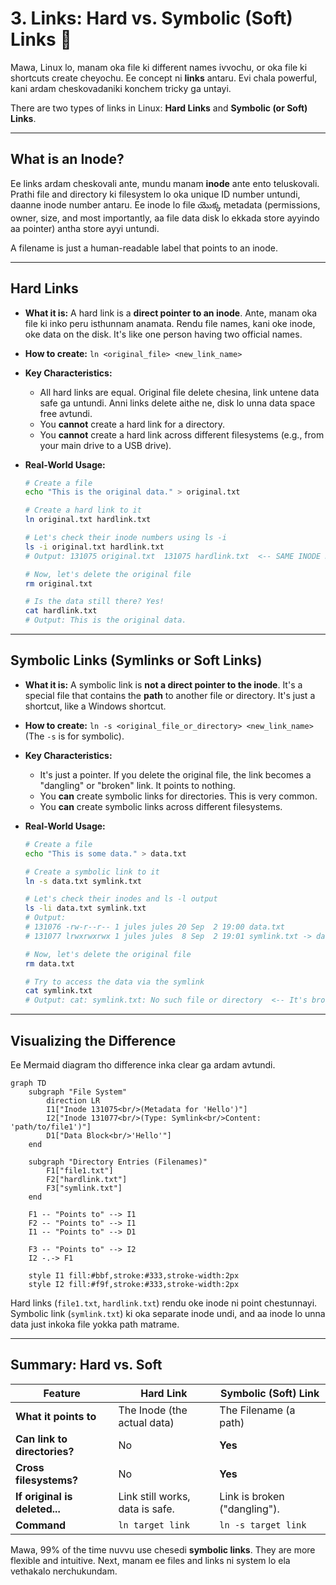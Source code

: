 # 3. Links: Hard vs. Symbolic (Soft) Links 🔗

Mawa, Linux lo, manam oka file ki different names ivvochu, or oka file ki shortcuts create cheyochu. Ee concept ni **links** antaru. Evi chala powerful, kani ardam cheskovadaniki konchem tricky ga untayi.

There are two types of links in Linux: **Hard Links** and **Symbolic (or Soft) Links**.

---

## What is an Inode?

Ee links ardam cheskovali ante, mundu manam **inode** ante ento teluskovali. Prathi file and directory ki filesystem lo oka unique ID number untundi, daanne inode number antaru. Ee inode lo file యొక్క metadata (permissions, owner, size, and most importantly, aa file data disk lo ekkada store ayyindo aa pointer) antha store ayyi untundi.

A filename is just a human-readable label that points to an inode.

---

## Hard Links

*   **What it is:** A hard link is a **direct pointer to an inode**. Ante, manam oka file ki inko peru isthunnam anamata. Rendu file names, kani oke inode, oke data on the disk. It's like one person having two official names.
*   **How to create:** `ln <original_file> <new_link_name>`
*   **Key Characteristics:**
    *   All hard links are equal. Original file delete chesina, link untene data safe ga untundi. Anni links delete aithe ne, disk lo unna data space free avtundi.
    *   You **cannot** create a hard link for a directory.
    *   You **cannot** create a hard link across different filesystems (e.g., from your main drive to a USB drive).

*   **Real-World Usage:**
    ```bash
    # Create a file
    echo "This is the original data." > original.txt

    # Create a hard link to it
    ln original.txt hardlink.txt

    # Let's check their inode numbers using ls -i
    ls -i original.txt hardlink.txt
    # Output: 131075 original.txt  131075 hardlink.txt  <-- SAME INODE NUMBER!

    # Now, let's delete the original file
    rm original.txt

    # Is the data still there? Yes!
    cat hardlink.txt
    # Output: This is the original data.
    ```

---

## Symbolic Links (Symlinks or Soft Links)

*   **What it is:** A symbolic link is **not a direct pointer to the inode**. It's a special file that contains the **path** to another file or directory. It's just a shortcut, like a Windows shortcut.
*   **How to create:** `ln -s <original_file_or_directory> <new_link_name>` (The `-s` is for symbolic).
*   **Key Characteristics:**
    *   It's just a pointer. If you delete the original file, the link becomes a "dangling" or "broken" link. It points to nothing.
    *   You **can** create symbolic links for directories. This is very common.
    *   You **can** create symbolic links across different filesystems.

*   **Real-World Usage:**
    ```bash
    # Create a file
    echo "This is some data." > data.txt

    # Create a symbolic link to it
    ln -s data.txt symlink.txt

    # Let's check their inodes and ls -l output
    ls -li data.txt symlink.txt
    # Output:
    # 131076 -rw-r--r-- 1 jules jules 20 Sep  2 19:00 data.txt
    # 131077 lrwxrwxrwx 1 jules jules  8 Sep  2 19:01 symlink.txt -> data.txt <-- DIFFERENT INODES!

    # Now, let's delete the original file
    rm data.txt

    # Try to access the data via the symlink
    cat symlink.txt
    # Output: cat: symlink.txt: No such file or directory  <-- It's broken!
    ```

---

## Visualizing the Difference

Ee Mermaid diagram tho difference inka clear ga ardam avtundi.

```mermaid
graph TD
    subgraph "File System"
        direction LR
        I1["Inode 131075<br/>(Metadata for 'Hello')"]
        I2["Inode 131077<br/>(Type: Symlink<br/>Content: 'path/to/file1')"]
        D1["Data Block<br/>'Hello'"]
    end

    subgraph "Directory Entries (Filenames)"
        F1["file1.txt"]
        F2["hardlink.txt"]
        F3["symlink.txt"]
    end

    F1 -- "Points to" --> I1
    F2 -- "Points to" --> I1
    I1 -- "Points to" --> D1

    F3 -- "Points to" --> I2
    I2 -.-> F1

    style I1 fill:#bbf,stroke:#333,stroke-width:2px
    style I2 fill:#f9f,stroke:#333,stroke-width:2px
```
Hard links (`file1.txt`, `hardlink.txt`) rendu oke inode ni point chestunnayi. Symbolic link (`symlink.txt`) ki oka separate inode undi, and aa inode lo unna data just inkoka file yokka path matrame.

---

## Summary: Hard vs. Soft

| Feature                      | Hard Link                                  | Symbolic (Soft) Link                       |
| ---------------------------- | ------------------------------------------ | ------------------------------------------ |
| **What it points to**        | The Inode (the actual data)                | The Filename (a path)                      |
| **Can link to directories?** | No                                         | **Yes**                                    |
| **Cross filesystems?**       | No                                         | **Yes**                                    |
| **If original is deleted...**| Link still works, data is safe.            | Link is broken ("dangling").               |
| **Command**                  | `ln target link`                           | `ln -s target link`                        |

Mawa, 99% of the time nuvvu use chesedi **symbolic links**. They are more flexible and intuitive. Next, manam ee files and links ni system lo ela vethakalo nerchukundam.
